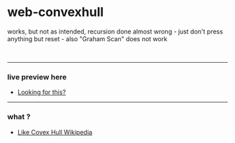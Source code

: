 # web-convexhull
works, but not as intended, recursion done almost wrong - just don't press anything but reset - also "Graham Scan" does not work

</br>

----

 ### live preview here
  - [Looking for this?](https://space-hound.github.io/web-convexhull/)

----

### what ?
  - [Like Covex Hull Wikipedia](https://en.wikipedia.org/wiki/Convex_hull)
